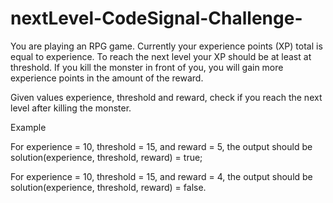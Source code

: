 # nextLevel-CodeSignal-Challenge-

You are playing an RPG game. Currently your experience points (XP) total is equal to experience. To reach the next level your XP should be at least at threshold. If you kill the monster in front of you, you will gain more experience points in the amount of the reward.

Given values experience, threshold and reward, check if you reach the next level after killing the monster.

Example

For experience = 10, threshold = 15, and reward = 5, the output should be
solution(experience, threshold, reward) = true;

For experience = 10, threshold = 15, and reward = 4, the output should be
solution(experience, threshold, reward) = false.
